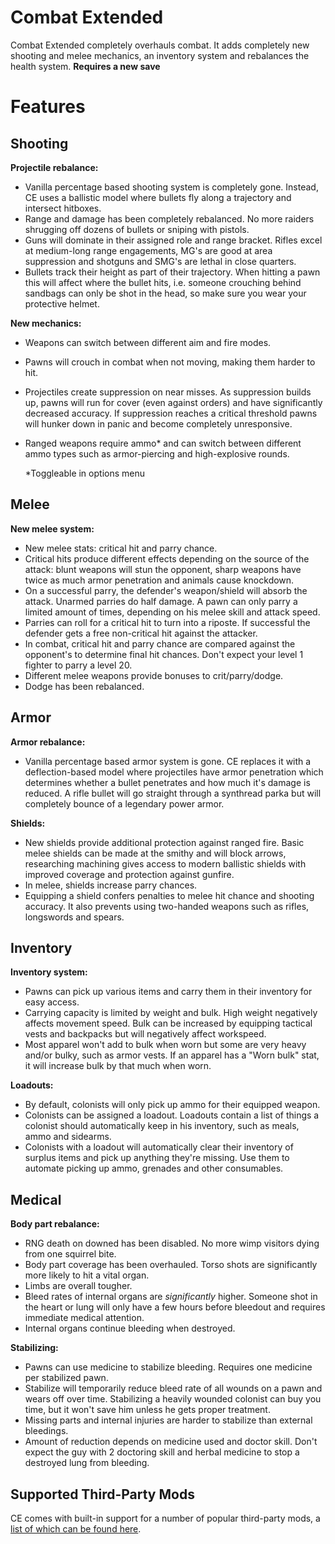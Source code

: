 # Combat Extended
Combat Extended completely overhauls combat. It adds completely new shooting and melee mechanics, an inventory system and rebalances the health system. **Requires a new save**

# Features
## Shooting
**Projectile rebalance:**
- Vanilla percentage based shooting system is completely gone. Instead, CE uses a ballistic model where bullets fly along a trajectory and intersect hitboxes.
- Range and damage has been completely rebalanced. No more raiders shrugging off dozens of bullets or sniping with pistols.
- Guns will dominate in their assigned role and range bracket. Rifles excel at medium-long range engagements, MG's are good at area suppression and shotguns and SMG's are lethal in close quarters.
- Bullets track their height as part of their trajectory. When hitting a pawn this will affect where the bullet hits, i.e. someone crouching behind sandbags can only be shot in the head, so make sure you wear your protective helmet.

**New mechanics:**
- Weapons can switch between different aim and fire modes.
- Pawns will crouch in combat when not moving, making them harder to hit.
- Projectiles create suppression on near misses. As suppression builds up, pawns will run for cover (even against orders) and have significantly decreased accuracy. If suppression reaches a critical threshold pawns will hunker down in panic and become completely unresponsive.
- Ranged weapons require ammo* and can switch between different ammo types such as armor-piercing and high-explosive rounds.

  *Toggleable in options menu
## Melee
**New melee system:**
- New melee stats: critical hit and parry chance.
- Critical hits produce different effects depending on the source of the attack: blunt weapons will stun the opponent, sharp weapons have twice as much armor penetration and animals cause knockdown.
- On a successful parry, the defender's weapon/shield will absorb the attack. Unarmed parries do half damage. A pawn can only parry a limited amount of times, depending on his melee skill and attack speed.
- Parries can roll for a critical hit to turn into a riposte. If successful the defender gets a free non-critical hit against the attacker.
- In combat, critical hit and parry chance are compared against the opponent's to determine final hit chances. Don't expect your level 1 fighter to parry a level 20.
- Different melee weapons provide bonuses to crit/parry/dodge.
- Dodge has been rebalanced.
## Armor
**Armor rebalance:**
- Vanilla percentage based armor system is gone. CE replaces it with a deflection-based model where projectiles have armor penetration which determines whether a bullet penetrates and how much it's damage is reduced. A rifle bullet will go straight through a synthread parka but will completely bounce of a legendary power armor.

**Shields:**
- New shields provide additional protection against ranged fire. Basic melee shields can be made at the smithy and will block arrows, researching machining gives access to modern ballistic shields with improved coverage and protection against gunfire.
- In melee, shields increase parry chances.
- Equipping a shield confers penalties to melee hit chance and shooting accuracy. It also prevents using two-handed weapons such as rifles, longswords and spears.
## Inventory
**Inventory system:**
- Pawns can pick up various items and carry them in their inventory for easy access.
- Carrying capacity is limited by weight and bulk. High weight negatively affects movement speed. Bulk can be increased by equipping tactical vests and backpacks but will negatively affect workspeed.
- Most apparel won't add to bulk when worn but some are very heavy and/or bulky, such as armor vests. If an apparel has a "Worn bulk" stat, it will increase bulk by that much when worn.

**Loadouts:**
- By default, colonists will only pick up ammo for their equipped weapon.
- Colonists can be assigned a loadout. Loadouts contain a list of things a colonist should automatically keep in his inventory, such as meals, ammo and sidearms.
- Colonists with a loadout will automatically clear their inventory of surplus items and pick up anything they're missing. Use them to automate picking up ammo, grenades and other consumables.
## Medical
**Body part rebalance:**
- RNG death on downed has been disabled. No more wimp visitors dying from one squirrel bite.
- Body part coverage has been overhauled. Torso shots are significantly more likely to hit a vital organ.
- Limbs are overall tougher.
- Bleed rates of internal organs are *significantly* higher. Someone shot in the heart or lung will only have a few hours before bleedout and requires immediate medical attention.
- Internal organs continue bleeding when destroyed.

**Stabilizing:**
- Pawns can use medicine to stabilize bleeding. Requires one medicine per stabilized pawn.
- Stabilize will temporarily reduce bleed rate of all wounds on a pawn and wears off over time. Stabilizing a heavily wounded colonist can buy you time, but it won't save him unless he gets proper treatment.
- Missing parts and internal injuries are harder to stabilize than external bleedings.
- Amount of reduction depends on medicine used and doctor skill. Don't expect the guy with 2 doctoring skill and herbal medicine to stop a destroyed lung from bleeding.


## Supported Third-Party Mods
CE comes with built-in support for a number of popular third-party mods, a [list of which can be found here](SupportedThirdPartyMods.md).


